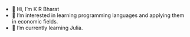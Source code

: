 - 👋 Hi, I’m K R Bharat
- 👀 I’m interested in learning programming languages and applying them in economic fields.
- 🌱 I’m currently learning Julia.


<!---
krb19-econ/krb19-econ is a ✨ special ✨ repository because its `README.md` (this file) appears on your GitHub profile.
You can click the Preview link to take a look at your changes.
--->
